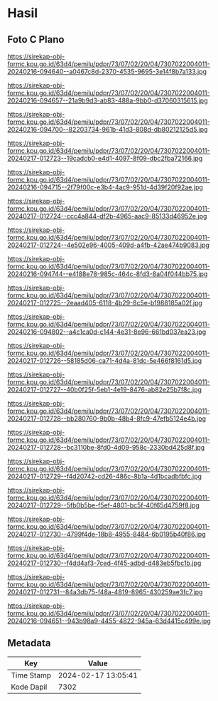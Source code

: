 # Hasil

## Foto C Plano

https://sirekap-obj-formc.kpu.go.id/63d4/pemilu/pdpr/73/07/02/20/04/7307022004011-20240216-094640--a0467c8d-2370-4535-9695-3e14f8b7a133.jpg

https://sirekap-obj-formc.kpu.go.id/63d4/pemilu/pdpr/73/07/02/20/04/7307022004011-20240216-094657--21a9b9d3-ab83-488a-9bb0-d37060315615.jpg

https://sirekap-obj-formc.kpu.go.id/63d4/pemilu/pdpr/73/07/02/20/04/7307022004011-20240216-094700--82203734-961b-41d3-808d-db80212125d5.jpg

https://sirekap-obj-formc.kpu.go.id/63d4/pemilu/pdpr/73/07/02/20/04/7307022004011-20240217-012723--19cadcb0-e4d1-4097-8f09-dbc2fba72166.jpg

https://sirekap-obj-formc.kpu.go.id/63d4/pemilu/pdpr/73/07/02/20/04/7307022004011-20240216-094715--2f79f00c-e3b4-4ac9-951d-4d39f20f92ae.jpg

https://sirekap-obj-formc.kpu.go.id/63d4/pemilu/pdpr/73/07/02/20/04/7307022004011-20240217-012724--ccc4a844-df2b-4965-aac9-85133d46952e.jpg

https://sirekap-obj-formc.kpu.go.id/63d4/pemilu/pdpr/73/07/02/20/04/7307022004011-20240217-012724--4e502e96-4005-409d-a4fb-42ae474b9083.jpg

https://sirekap-obj-formc.kpu.go.id/63d4/pemilu/pdpr/73/07/02/20/04/7307022004011-20240216-094744--e4188e78-985c-464c-8fd3-8a04f044bb75.jpg

https://sirekap-obj-formc.kpu.go.id/63d4/pemilu/pdpr/73/07/02/20/04/7307022004011-20240217-012725--2eaad405-6118-4b29-8c5e-b1988185a02f.jpg

https://sirekap-obj-formc.kpu.go.id/63d4/pemilu/pdpr/73/07/02/20/04/7307022004011-20240216-094802--a4c1ca0d-c144-4e31-8e96-661bd037ea23.jpg

https://sirekap-obj-formc.kpu.go.id/63d4/pemilu/pdpr/73/07/02/20/04/7307022004011-20240217-012726--58185d06-ca71-4d4a-81dc-5e466f8161d5.jpg

https://sirekap-obj-formc.kpu.go.id/63d4/pemilu/pdpr/73/07/02/20/04/7307022004011-20240217-012727--40b0f25f-5eb1-4e19-8476-ab82e25b7f8c.jpg

https://sirekap-obj-formc.kpu.go.id/63d4/pemilu/pdpr/73/07/02/20/04/7307022004011-20240217-012728--bb280760-9b0b-48b4-8fc9-47efb5124e4b.jpg

https://sirekap-obj-formc.kpu.go.id/63d4/pemilu/pdpr/73/07/02/20/04/7307022004011-20240217-012728--bc3110be-8fd0-4d09-958c-2330bd425d8f.jpg

https://sirekap-obj-formc.kpu.go.id/63d4/pemilu/pdpr/73/07/02/20/04/7307022004011-20240217-012729--f4d20742-cd26-486c-8b1a-4d1bcadbfbfc.jpg

https://sirekap-obj-formc.kpu.go.id/63d4/pemilu/pdpr/73/07/02/20/04/7307022004011-20240217-012729--5fb0b5be-f5ef-4801-bc5f-40f65d4759f8.jpg

https://sirekap-obj-formc.kpu.go.id/63d4/pemilu/pdpr/73/07/02/20/04/7307022004011-20240217-012730--4799f4de-18b8-4955-8484-6b0195b40f86.jpg

https://sirekap-obj-formc.kpu.go.id/63d4/pemilu/pdpr/73/07/02/20/04/7307022004011-20240217-012730--f4dd4af3-7ced-4f45-adbd-d483eb5fbc1b.jpg

https://sirekap-obj-formc.kpu.go.id/63d4/pemilu/pdpr/73/07/02/20/04/7307022004011-20240217-012731--84a3db75-f48a-4819-8965-430259ae3fc7.jpg

https://sirekap-obj-formc.kpu.go.id/63d4/pemilu/pdpr/73/07/02/20/04/7307022004011-20240216-094651--943b98a9-4455-4822-945a-63d4415c499e.jpg


## Metadata

| Key        | Value               |
| ---------- | ------------------- |
| Time Stamp | 2024-02-17 13:05:41 |
| Kode Dapil | 7302                |



